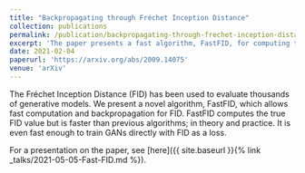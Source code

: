 ```yaml
---
title: "Backpropagating through Fréchet Inception Distance"
collection: publications
permalink: /publication/backpropagating-through-frechet-inception-distance
excerpt: 'The paper presents a fast algorithm, FastFID, for computing the Fréchet Inception Distance (FID) on a small bacth. The algorithm allows monitoring the FID of GANs during training and even training GANs with FID as a loss.'
date: 2021-02-04
paperurl: 'https://arxiv.org/abs/2009.14075'
venue: 'arXiv'
---
```


The Fréchet Inception Distance (FID) has been used to evaluate thousands of generative models. 
We present a novel algorithm, FastFID, which allows fast computation and backpropagation for FID. 
FastFID computes the true FID value but is faster than previous algorithms; in theory and practice. It is even fast enough to train GANs directly with FID as a loss. 

For a presentation on the paper, see [here]({{ site.baseurl }}{% link _talks/2021-05-05-Fast-FID.md %}).


